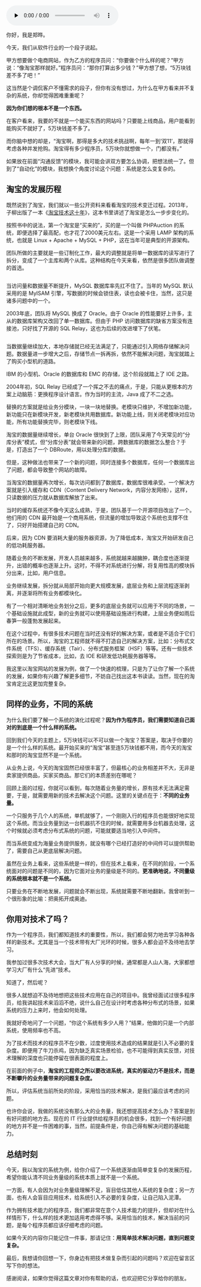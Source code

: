 <audio id="audio" title="36 | 为什么总有人觉得5万块钱可以做一个淘宝？" controls="" preload="none"><source id="mp3" src="https://static001.geekbang.org/resource/audio/50/a9/506c3cc307bccf5a776696b7516f03a9.mp3"></audio>

你好，我是郑晔。

今天，我们从软件行业的一个段子说起。

甲方想要做个电商网站，作为乙方的程序员问：“你要做个什么样的呢？”甲方说：“像淘宝那样就好。”程序员问：“那你打算出多少钱？”甲方想了想，“5万块钱差不多了吧！”

这当然是个调侃客户不懂需求的段子，但你有没有想过，为什么在甲方看来并不复杂的系统，你却觉得困难重重呢？

**因为你们想的根本不是一个东西。**

在客户看来，我要的不就是一个能买东西的网站吗？只要能上线商品，用户能看到能购买不就好了，5万块钱差不多了。

而你脑中想的却是，“淘宝啊，那得是多大的技术挑战啊，每年一到‘双11’，那就得考虑各种并发抢购。淘宝得有多少程序员，5万块你就想做一个，门都没有。”

如果放在前面“沟通反馈”的模块，我可能会讲双方要怎么协调，把想法统一了。但到了“自动化”的模块，我想换个角度讨论这个问题：系统是怎么变复杂的。

## 淘宝的发展历程

既然说到了淘宝，我们就以一些公开资料来看看淘宝的技术变迁过程。2013年，子柳出版了一本《[淘宝技术这十年](http://book.douban.com/subject/24335672/)》，这本书里讲述了淘宝是怎么一步步变化的。

按照书中的说法，第一个淘宝是“买来的”，买的是一个叫做 PHPAuction 的系统，即便选择了最高配，也才花了2000美元左右。这是一个采用 LAMP 架构的系统，也就是 Linux + Apache + MySQL + PHP，这在当年可是典型的开源架构。

团队所做的主要就是一些订制化工作，最大的调整就是将单一数据库的读写进行了拆分，变成了一个主库和两个从库。这种结构在今天来看，依然是很多团队做调整的首选。

<img src="https://static001.geekbang.org/resource/image/9a/2c/9a82f8edfe722ceb05acf1f35e7c372c.jpg" alt="">

当访问量和数据量不断提升，MySQL 数据库率先扛不住了。当年的 MySQL 默认采用的是 MyISAM 引擎，写数据的时候会锁住表，读也会被卡住，当然，这只是诸多问题中的一个。

2003年底，团队将 MySQL 换成了 Oracle。由于 Oracle 的性能要好上许多，主从的数据库架构又改回了单一数据库。但由于 PHP 访问数据库的缺省方案没有连接池，只好找了开源的 SQL Relay，这也为后续的改进埋下了伏笔。

<img src="https://static001.geekbang.org/resource/image/d9/9d/d97299ce3efb3070369915dbcd60da9d.jpg" alt="">

当数据量继续加大，本地存储就已经无法满足了，只能通过引入网络存储解决问题。数据量进一步增大之后，存储节点一拆再拆，依然不能解决问题，淘宝就踏上了购买小型机的道路。

IBM 的小型机、Oracle 的数据库和 EMC 的存储，这个阶段就踏上了 IOE 之路。

2004年初，SQL Relay 已经成了一个挥之不去的痛点，于是，只能从更根本的方案上动脑筋：更换程序设计语言。作为当时的主流，Java 成了不二之选。

替换的方案就是给业务分模块，一块一块地替换。老模块只维护，不增加新功能，新功能只在新模块开发，新老模块共用数据库。新功能上线，则关闭老模块对应功能，所有功能替换完毕，则老模块下线。

淘宝的数据量继续增长，单台 Oracle 很快到了上限，团队采用了今天常见的“分库分表”模式，但“分库分表”就会带来新的问题，跨数据库的数据怎么整合？于是，打造出了一个 DBRoute，用以处理分库的数据。

但是，这种做法也带来了一个新的问题，同时连接多个数据库，任何一个数据库出了问题，都会导致整个网站的故障。

当淘宝的数据量再次增长，每次访问都到了数据库，数据库很难承受。一个解决方案就是引入缓存和 CDN（Content Delivery Network，内容分发网络），这样，只读数据的压力就从数据库解放了出来。

当时的缓存系统还不像今天这么成熟，于是，团队基于一个开源项目改出了一个。他们用的 CDN 最开始是一个商用系统，但流量的增加导致这个系统也支撑不住了，只好开始搭建自己的 CDN。

后来，因为 CDN 要消耗大量的服务器资源，为了降低成本，淘宝又开始研发自己的低功耗服务器。

随着业务的不断发展，开发人员越来越多，系统就越来越臃肿，耦合度也逐渐提升，出错的概率也逐渐上升。这时，不得不对系统进行分解，将复用性高的模块拆分出来，比如，用户信息。

业务继续发展，拆分就从局部开始向更大规模发展，底层业务和上层流程逐渐剥离，并逐渐将所有业务都模块化。

有了一个相对清晰地业务划分之后，更多的底层业务就可以应用于不同的场景，一个基础设施就此成型，新的业务就可以使用基础设施进行构建，上层业务便如雨后春笋一般蓬勃发展起来。

在这个过程中，有很多技术问题在当时还没有好的解决方案，或者是不适合于它们所在的场景。所以，淘宝的工程师就不得不打造自己的解决方案，比如：分布式文件系统（TFS）、缓存系统（Tair）、分布式服务框架（HSF）等等。还有一些技术探索则是为了节省成本，比如，去 IOE 和研发低功耗服务器等等。

我这里以淘宝网站的发展为例，做了一个快速的梳理，只是为了让你了解一个系统的发展，如果你有兴趣了解更多细节，不妨自己找出这本书读读。当然，现在的淘宝肯定比这更加完整复杂。

## 同样的业务，不同的系统

为什么我们要了解一个系统的演化过程呢？**因为作为程序员，我们需要知道自己面对的到底是一个什么样的系统。**

回到我们今天的主题上，5万块钱可以不可以做一个淘宝？答案是，取决于你要的是一个什么样的系统。最开始买来的“淘宝”甚至连5万块钱都不用，而今天的淘宝和那时的淘宝显然不是一个系统。

从业务上说，今天的淘宝固然已经很丰富了，但最核心的业务相差并不大，无非是卖家提供商品，买家买商品。那它们的本质差别在哪呢？

回顾上面的过程，你就可以看到，每次随着业务量的增长，原有技术无法满足需要，于是，就需要用新的技术去解决这个问题。这里的关键点在于：**不同的业务量。**

一个只服务于几个人的系统，单机就够了，一个刚刚入行的程序员也能很好地实现这个系统。而当业务量到达一台机器抗不住的时候，就需要用多台机器去处理，这个时候就必须考虑分布式系统的问题，可能就要适当地引入中间件。

而当系统变成为海量业务提供服务，就没有哪个已经打造好的中间件可以提供帮助了，需要自己从更底层解决问题。

虽然在业务上看来，这些系统是一样的，但在技术上看来，在不同的阶段，一个系统面对的问题是不同的，因为它面对业务的量级是不同的。**更准确地说，不同量级的系统根本就不是一个系统。**

只要业务在不断地发展，问题就会不断出现，系统就需要不断地翻新。我曾听到一个很形象的比喻：把奥拓开成奥迪。

## 你用对技术了吗？

作为一个程序员，我们都知道技术的重要性，所以，我们都会努力地去学习各种各样的新技术。尤其是当一个技术带有大厂光环的时候，很多人都会迫不及待地去学习。

我参加过很多次技术大会，当大厂有人分享的时候，通常都是人山人海，大家都想学习大厂有什么“先进”技术。

知道了，然后呢？

很多人就想迫不及待地想把这些技术应用在自己的项目中。我曾经面试过很多程序员，给我讲起技术来滔滔不绝，说什么自己在设计时考虑各种分布式的场景，如果系统的压力上来时，他会如何处理。

我就好奇地问了一个问题，“你这个系统有多少人用？”结果，他做的只是一个内部系统，使用频率也不高。

为了技术而技术的程序员不在少数，过度使用技术造成的结果就是引入不必要的复杂度。即便用了牛刀杀鸡，因为缺乏真实场景检验，也不可能得到真实反馈，对技术理解的深度也只能停留在很表面的程度上。

在前面的例子中，**淘宝的工程师之所以要改进系统，真实的驱动力不是技术，而是不断攀升的业务量带来的问题复杂度。**

所以，评估系统当前所处的阶段，采用恰当的技术解决，是我们最应该考虑的问题。

也许你会说，我做的系统没有那么大的业务量，我还想提高技术怎么办？答案是到有好问题的地方去。现在的 IT 行业提供给程序员的机会很多，找到一个有好问题的地方并不是一件困难的事，当然，前提条件是，你自己得有解决问题的基础能力。

## 总结时刻

今天，我以淘宝的系统为例，给你介绍了一个系统逐渐由简单变复杂的发展历程，希望你能认清不同业务量级的系统本质上就不是一个系统。

一方面，有人会因为对业务量级理解不足，盲目低估其他人系统的复杂度；另一方面，也有人会盲目应用技术，给系统引入不必要的复杂度，让自己陷入泥潭。

作为拥有技术能力的程序员，我们都非常在意个人技术能力的提升，但却对在什么样情形下，什么样的技术更加适用考虑得不够。采用恰当的技术，解决当前的问题，是每个程序员都应该仔细考虑的问题。

如果今天的内容你只能记住一件事，那请记住：**用简单技术解决问题，直到问题变复杂。**

最后，我想请你回想一下，你身边有把技术做复杂而引起的问题吗？欢迎在留言区写下你的想法。

感谢阅读，如果你觉得这篇文章对你有帮助的话，也欢迎把它分享给你的朋友。

